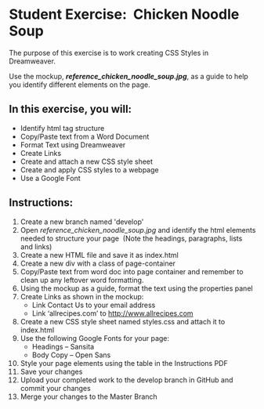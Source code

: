 <h1>Student Exercise:  Chicken Noodle Soup</h1>
<p>The purpose of  this exercise is to work creating CSS Styles in Dreamweaver.     </p>
<p>Use the mockup, <strong><em>reference_chicken_noodle_soup.jpg</em></strong>,  as a guide to help you identify different elements on the page.  </p>
<h2>In this exercise, you will:</h2>
<ul>
  <li>Identify  html tag structure</li>
  <li>Copy/Paste  text from a Word Document</li>
  <li>Format  Text using Dreamweaver </li>
  <li>Create  Links</li>
  <li>Create  and attach a new CSS style sheet</li>
  <li>Create  and apply CSS styles to a webpage</li>
  <li>Use a  Google Font</li>
</ul>
	
<h2>Instructions:</h2>
<ol>
  <li>Create a new branch named 'develop' 
  </li>
  <li>Open <em>reference_chicken_noodle_soup.jpg</em> and  identify the html elements needed to structure your page  (Note the headings, paragraphs, lists and links) <br>
  </li>
  <li>Create  a new HTML file and save it as index.html<br>
  </li>
  <li>Create  a new div with a class of page-container<br>
  </li>
  <li>Copy/Paste  text from word doc into page container and remember to clean up any leftover  word formatting.</li>
  <li>Using the  mockup as a guide, format the text using the properties panel<br>
  </li>
  <li>Create  Links as shown in the mockup:
  <ul>
    <li>Link  Contact Us to your email address</li>
    <li>Link  &lsquo;allrecipes.com&rsquo; to <a href="http://www.allrecipes.com">http://www.allrecipes.com</a> <em><br>
    </em></li>
  </ul>
  </li>	  
  <li>Create  a new CSS style sheet named styles.css and attach it to index.html<br>
  </li>
  <li>Use  the following Google Fonts for your page:
  <ul>
    <li>Headings  – Sansita</li>
    <li>Body  Copy – Open Sans<br>
    </li>
  </ul>
  </li>	  
  <li>Style your page elements using the table in the Instructions PDF</li>
  <li>Save  your changes<br>
  </li>
  <li>Upload your completed work to the develop branch in GitHub and commit your changes</li>
  <li>Merge your changes to the Master Branch</li>
</ol>

